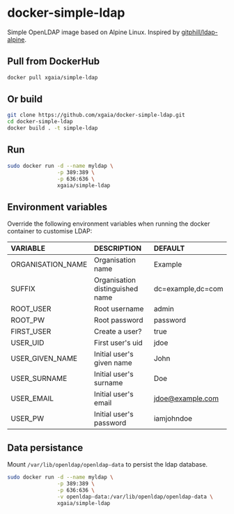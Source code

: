 # docker-simple-ldap

Simple OpenLDAP image based on Alpine Linux. Inspired by [gitphill/ldap-alpine](https://github.com/gitphill/ldap-alpine).

## Pull from DockerHub

```bash
docker pull xgaia/simple-ldap
```

## Or build

```bash
git clone https://github.com/xgaia/docker-simple-ldap.git
cd docker-simple-ldap
docker build . -t simple-ldap
```

## Run

```bash
sudo docker run -d --name myldap \
                -p 389:389 \
                -p 636:636 \
                xgaia/simple-ldap 
```

## Environment variables

Override the following environment variables when running the docker container to customise LDAP:

| VARIABLE | DESCRIPTION | DEFAULT |
| :------- | :---------- | :------ |
| ORGANISATION_NAME | Organisation name | Example |
| SUFFIX | Organisation distinguished name | dc=example,dc=com |
| ROOT_USER | Root username | admin |
| ROOT_PW | Root password | password |
| FIRST_USER | Create a user? | true |
| USER_UID | First user's uid | jdoe |
| USER_GIVEN_NAME | Initial user's given name | John |
| USER_SURNAME | Initial user's surname | Doe |
| USER_EMAIL | Initial user's email | jdoe@example.com |
| USER_PW | Initial user's password | iamjohndoe |

## Data persistance

Mount `/var/lib/openldap/openldap-data` to persist the ldap database.


```bash
sudo docker run -d --name myldap \
                -p 389:389 \
                -p 636:636 \
                -v openldap-data:/var/lib/openldap/openldap-data \
                xgaia/simple-ldap 
```
